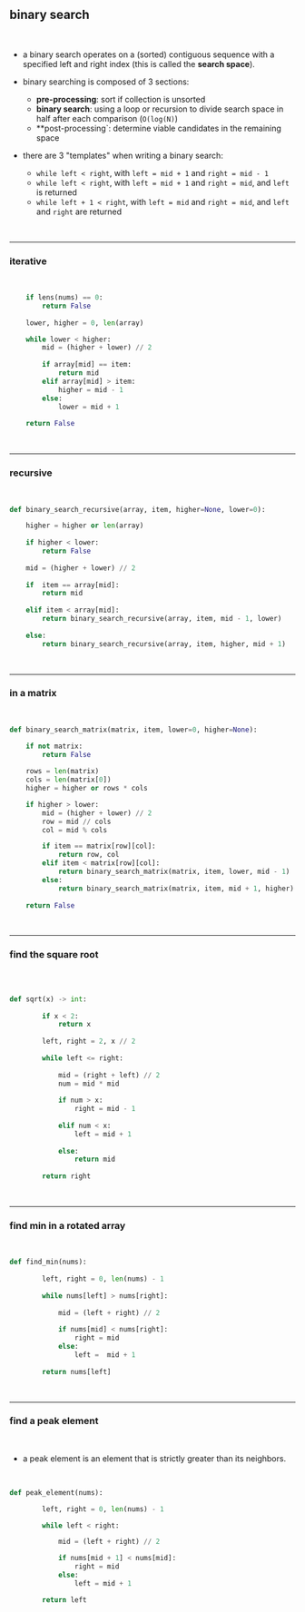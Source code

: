 ## binary search

<br>

* a binary search operates on a (sorted) contiguous sequence with a specified left and right index (this is called the **search space**).
  
* binary searching is composed of 3 sections:
    * **pre-processing**: sort if collection is unsorted
    * **binary search**: using a loop or recursion to divide search space in half after each comparison (`O(log(N)`)
    * **post-processing`: determine viable candidates in the remaining space

* there are 3 "templates" when writing a binary search:
    * `while left < right`, with `left = mid + 1` and `right = mid - 1`
    * `while left < right`, with `left = mid + 1` and `right = mid`, and `left` is returned
    * `while left + 1 < right`, with `left = mid` and `right = mid`, and `left` and `right` are returned


<br>

----

### iterative

<br>

```python
    if lens(nums) == 0:
        return False
        
    lower, higher = 0, len(array)

    while lower < higher:
        mid = (higher + lower) // 2
        
        if array[mid] == item:
            return mid 
        elif array[mid] > item:
            higher = mid - 1
        else:
            lower = mid + 1
            
    return False
```

<br>

----

### recursive

<br>

```python
def binary_search_recursive(array, item, higher=None, lower=0):

    higher = higher or len(array)
    
    if higher < lower:
        return False
    
    mid = (higher + lower) // 2
    
    if  item == array[mid]:
        return mid
        
    elif item < array[mid]:
        return binary_search_recursive(array, item, mid - 1, lower)
        
    else:
        return binary_search_recursive(array, item, higher, mid + 1)
```

<br>

---

### in a matrix

<br>

```python
def binary_search_matrix(matrix, item, lower=0, higher=None):

    if not matrix:
        return False
    
    rows = len(matrix)
    cols = len(matrix[0])
    higher = higher or rows * cols

    if higher > lower:
        mid = (higher + lower) // 2
        row = mid // cols
        col = mid % cols

        if item == matrix[row][col]:
            return row, col
        elif item < matrix[row][col]:
            return binary_search_matrix(matrix, item, lower, mid - 1)
        else:
            return binary_search_matrix(matrix, item, mid + 1, higher)
        
    return False
```

<br>

---

### find the square root

<br>

```python

def sqrt(x) -> int:
    
        if x < 2:
            return x
        
        left, right = 2, x // 2
        
        while left <= right:
            
            mid = (right + left) // 2
            num = mid * mid
            
            if num > x:
                right = mid - 1
                
            elif num < x:
                left = mid + 1
                
            else:
                return mid
            
        return right
```

<br>

---

### find min in a rotated array

<br>

```python
def find_min(nums):
        
        left, right = 0, len(nums) - 1
        
        while nums[left] > nums[right]:
            
            mid = (left + right) // 2
            
            if nums[mid] < nums[right]:
                right = mid
            else:
                left =  mid + 1
                
        return nums[left]
```

<br>

---

### find a peak element

<br>

* a peak element is an element that is strictly greater than its neighbors.

<br>

```python
def peak_element(nums):

        left, right = 0, len(nums) - 1

        while left < right:

            mid = (left + right) // 2

            if nums[mid + 1] < nums[mid]:
                right = mid
            else:
                left = mid + 1

        return left
```
